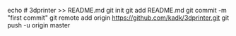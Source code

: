 echo # 3dprinter >> README.md
git init
git add README.md
git commit -m "first commit"
git remote add origin https://github.com/kadk/3dprinter.git
git push -u origin master
